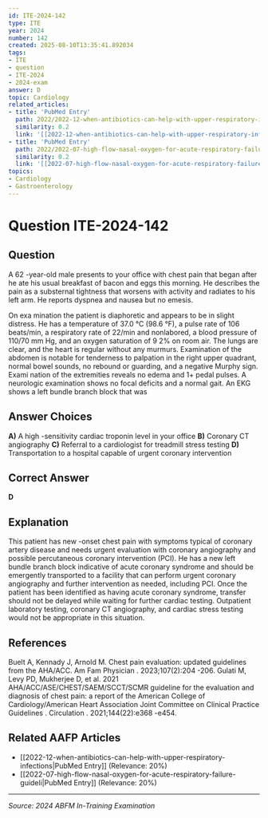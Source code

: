 ```yaml
---
id: ITE-2024-142
type: ITE
year: 2024
number: 142
created: 2025-08-10T13:35:41.892034
tags:
- ITE
- question
- ITE-2024
- 2024-exam
answer: D
topic: Cardiology
related_articles:
- title: 'PubMed Entry'
  path: 2022/2022-12-when-antibiotics-can-help-with-upper-respiratory-infections.md
  similarity: 0.2
  link: '[[2022-12-when-antibiotics-can-help-with-upper-respiratory-infections|PubMed Entry]]'
- title: 'PubMed Entry'
  path: 2022/2022-07-high-flow-nasal-oxygen-for-acute-respiratory-failure-guideli.md
  similarity: 0.2
  link: '[[2022-07-high-flow-nasal-oxygen-for-acute-respiratory-failure-guideli|PubMed Entry]]'
topics:
- Cardiology
- Gastroenterology
---
```


# Question ITE-2024-142

## Question
A 62 -year-old male presents to your office with chest pain that began after he ate his usual breakfast 
of bacon and eggs this morning. He describes the pain as a substernal tightness that worsens with 
activity and radiates to his left arm. He reports dyspnea and nausea but no emesis.  
 
On exa mination the patient is diaphoretic and appears to be in slight distress. He has a temperature of 
37.0 °C (98.6 °F), a pulse rate of 106 beats/min, a respiratory rate of 22/min and nonlabored, a blood 
pressure of 110/70 mm Hg, and an oxygen saturation of 9 2% on room air. The lungs are clear, and 
the heart is regular without any murmurs. Examination of the abdomen is notable for tenderness to 
palpation in the right upper quadrant, normal bowel sounds, no rebound or guarding, and a negative 
Murphy sign. Exami nation of the extremities reveals no edema and 1+ pedal pulses. A neurologic 
examination shows no focal deficits and a normal gait. An EKG shows a left bundle branch block that was 

## Answer Choices
**A)** A high -sensitivity cardiac troponin level in your office
**B)** Coronary CT angiography
**C)** Referral to a cardiologist for treadmill stress testing
**D)** Transportation to a hospital capable of urgent coronary intervention

## Correct Answer
**D**

## Explanation
This patient has new -onset chest pain with symptoms typical of coronary artery disease and needs urgent evaluation with coronary angiography and possible percutaneous coronary intervention (PCI). He has a new left bundle branch block indicative of acute coronary syndrome and should be emergently transported to a facility that can perform urgent coronary angiography and further intervention as needed, including PCI. Once the patient has been identified as having acute coronary syndrome, transfer should not be delayed while waiting for further cardiac testing. Outpatient laboratory testing, coronary CT angiography, and cardiac stress testing would not be appropriate in this situation.

## References
Buelt A, Kennady J, Arnold M. Chest pain evaluation: updated guidelines from the AHA/ACC. Am Fam Physician . 2023;107(2):204 -206. Gulati M, Levy PD, Mukherjee D, et al. 2021 AHA/ACC/ASE/CHEST/SAEM/SCCT/SCMR guideline for the evaluation and diagnosis of chest pain: a report of the American College of Cardiology/American Heart Association Joint Committee on Clinical Practice Guidelines . Circulation . 2021;144(22):e368 -e454.

## Related AAFP Articles
- [[2022-12-when-antibiotics-can-help-with-upper-respiratory-infections|PubMed Entry]] (Relevance: 20%)
- [[2022-07-high-flow-nasal-oxygen-for-acute-respiratory-failure-guideli|PubMed Entry]] (Relevance: 20%)

---
*Source: 2024 ABFM In-Training Examination*